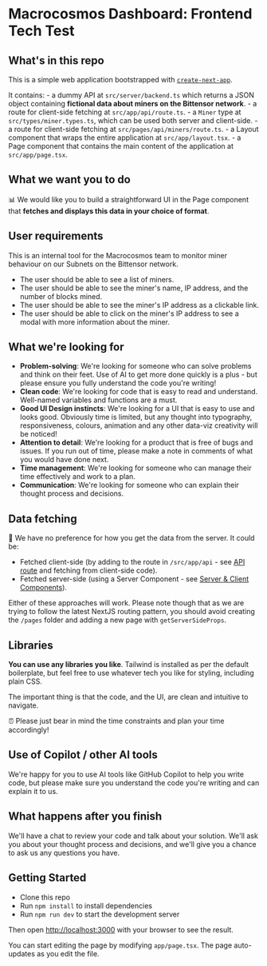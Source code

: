 # Macrocosmos Dashboard: Frontend Tech Test

## What's in this repo

This is a simple web application bootstrapped with [`create-next-app`](https://github.com/vercel/next.js/tree/canary/packages/create-next-app).

It contains:
    - a dummy API at `src/server/backend.ts` which returns a JSON object containing **fictional data about miners on the Bittensor network**.
    - a route for client-side fetching at `src/app/api/route.ts`.
    - a `Miner` type at `src/types/miner.types.ts`, which can be used both server and client-side.
    - a route for client-side fetching at `src/pages/api/miners/route.ts`.
    - a Layout component that wraps the entire application at `src/app/layout.tsx`.
    - a Page component that contains the main content of the application at `src/app/page.tsx`.

## What we want you to do

📊 We would like you to build a straightforward UI in the Page component that **fetches and displays this data in your choice of format**.

## User requirements

This is an internal tool for the Macrocosmos team to monitor miner behaviour on our Subnets on the Bittensor network.

- The user should be able to see a list of miners.
- The user should be able to see the miner's name, IP address, and the number of blocks mined.
- The user should be able to see the miner's IP address as a clickable link.
- The user should be able to click on the miner's IP address to see a modal with more information about the miner.

## What we're looking for

- **Problem-solving**: We're looking for someone who can solve problems and think on their feet. Use of AI to get more done quickly is a plus - but please ensure you fully understand the code you're writing!
- **Clean code**: We're looking for code that is easy to read and understand. Well-named variables and functions are a must.
- **Good UI Design instincts**: We're looking for a UI that is easy to use and looks good. Obviously time is limited, but any thought into typography, responsiveness, colours, animation and any other data-viz creativity will be noticed!
- **Attention to detail**: We're looking for a product that is free of bugs and issues. If you run out of time, please make a note in comments of what you would have done next.
- **Time management**: We're looking for someone who can manage their time effectively and work to a plan.
- **Communication**: We're looking for someone who can explain their thought process and decisions.

## Data fetching

🛜 We have no preference for how you get the data from the server. It could be:

- Fetched client-side (by adding to the route in `/src/app/api` - see [API route](https://nextjs.org/docs/app/building-your-application/routing/route-handlers) and fetching from client-side code).
- Fetched server-side (using a Server Component - see [Server & Client Components](https://nextjs.org/learn/react-foundations/server-and-client-components)).

Either of these approaches will work. Please note though that as we are trying to follow the latest NextJS routing pattern, you should avoid creating the `/pages` folder and adding a new page with `getServerSideProps`.

## Libraries

**You can use any libraries you like**. Tailwind is installed as per the default boilerplate, but feel free to use whatever tech you like for styling, including plain CSS.

The important thing is that the code, and the UI, are clean and intuitive to navigate.

⏰ Please just bear in mind the time constraints and plan your time accordingly!

## Use of Copilot / other AI tools

We're happy for you to use AI tools like GitHub Copilot to help you write code, but please make sure you understand the code you're writing and can explain it to us.

## What happens after you finish

We'll have a chat to review your code and talk about your solution. We'll ask you about your thought process and decisions, and we'll give you a chance to ask us any questions you have.

## Getting Started

- Clone this repo
- Run `npm install` to install dependencies
- Run `npm run dev` to start the development server

Then open [http://localhost:3000](http://localhost:3000) with your browser to see the result.

You can start editing the page by modifying `app/page.tsx`. The page auto-updates as you edit the file.
